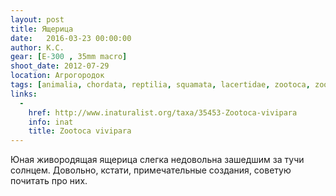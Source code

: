 ```yaml
---
layout: post
title: Ящерица
date:   2016-03-23 00:00:00
author: К.С.
gear: [E-300 , 35mm macro]
shoot_date: 2012-07-29
location: Агрогородок
tags: [animalia, chordata, reptilia, squamata, lacertidae, zootoca, zootoca vivipara]
links:
  -
    href: http://www.inaturalist.org/taxa/35453-Zootoca-vivipara
    info: inat
    title: Zootoca vivipara
---
```


Юная живородящая ящерица слегка недовольна зашедшим за тучи солнцем. Довольно, кстати, примечательные создания, советую почитать про них.
